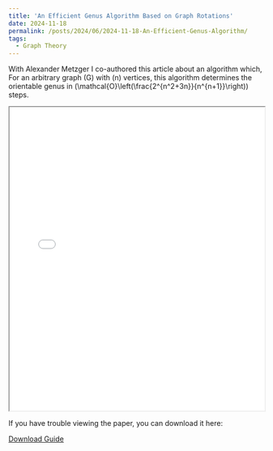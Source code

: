 ```yaml
---
title: 'An Efficient Genus Algorithm Based on Graph Rotations'
date: 2024-11-18
permalink: /posts/2024/06/2024-11-18-An-Efficient-Genus-Algorithm/
tags:
  - Graph Theory 
---
```


With Alexander Metzger I co-authored this article about an algorithm which, For an arbitrary graph \(G\) with \(n\) vertices, this algorithm determines the orientable genus in \(\mathcal{O}\left(\frac{2^{n^2+3n}}{n^{n+1}}\right)\) steps.


<iframe src="{{ site.baseurl }}/assets/An_Efficient_Genus_Algorithm_Based_on_Graph_Rotations.pdf" width="100%" height="600px">
    This browser does not support PDFs. Please download the PDF to view it: <a href="{{ site.baseurl }}/assets/An_Efficient_Genus_Algorithm_Based_on_Graph_Rotations.pdf">Download PDF</a>.
</iframe>

<p>If you have trouble viewing the paper, you can download it here:</p>
<a href="{{ site.baseurl }}/assets/An_Efficient_Genus_Algorithm_Based_on_Graph_Rotations.pdf" class="btn btn-primary">Download Guide</a>
